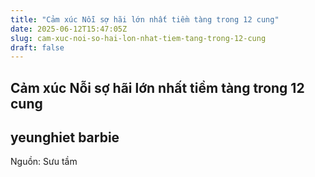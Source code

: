 ```yaml
---
title: "Cảm xúc Nỗi sợ hãi lớn nhất tiềm tàng trong 12 cung"
date: 2025-06-12T15:47:05Z
slug: cam-xuc-noi-so-hai-lon-nhat-tiem-tang-trong-12-cung
draft: false
---
```


## Cảm xúc Nỗi sợ hãi lớn nhất tiềm tàng trong 12 cung

## yeunghiet barbie

Nguồn: Sưu tầm